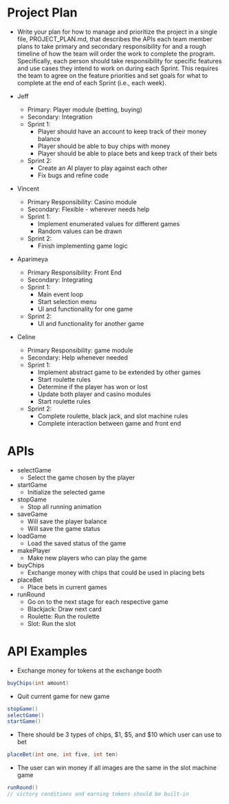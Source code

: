 # Project Plan
- Write your plan for how to manage and prioritize the project in a single file, PROJECT_PLAN.md, that describes the APIs each team member plans to take primary and secondary responsibility for and a rough timeline of how the team will order the work to complete the program. Specifically, each person should take responsibility for specific features and use cases they intend to work on during each Sprint. This requires the team to agree on the feature priorities and set goals for what to complete at the end of each Sprint (i.e., each week).
- Jeff
    - Primary: Player module (betting, buying)
    - Secondary: Integration 
    - Sprint 1: 
        - Player should have an account to keep track of their money balance
        - Player should be able to buy chips with money
        - Player should be able to place bets and keep track of their bets
    - Sprint 2: 
        - Create an AI player to play against each other 
        - Fix bugs and refine code

- Vincent
    - Primary Responsibility: Casino module
    - Secondary: Flexible - wherever needs help
    - Sprint 1: 
        - Implement enumerated values for different games
        - Random values can be drawn
    - Sprint 2: 
        - Finish implementing game logic
- Aparimeya
    - Primary Responsibility: Front End
    - Secondary: Integrating 
    - Sprint 1: 
        - Main event loop
        - Start selection menu
        - UI and functionality for one game
    - Sprint 2: 
        - UI and functionality for another game
        
- Celine
    - Primary Responsibility: game module
    - Secondary: Help whenever needed
    - Sprint 1: 
       - Implement abstract game to be extended by other games
       - Start roulette rules
       - Determine if the player has won or lost
       - Update both player and casino modules
       - Start roulette rules
    - Sprint 2:
       - Complete roulette, black jack, and slot machine rules
       - Complete interaction between game and front end


# APIs
- selectGame
    - Select the game chosen by the player 
- startGame
    - Initialize the selected game
- stopGame
    - Stop all running animation
- saveGame
    - Will save the player balance
    - Will save the game status
- loadGame
    - Load the saved status of the game 
- makePlayer
    - Make new players who can play the game 
- buyChips
    - Exchange money with chips that could be used in placing bets
- placeBet
    - Place bets in current games 
- runRound
    - Go on to the next stage for each respective game
    - Blackjack: Draw next card
    - Roulette: Run the roulette
    - Slot: Run the slot 
    
# API Examples

- Exchange money for tokens at the exchange booth
```java
buyChips(int amount)
```

- Quit current game for new game
```java
stopGame()
selectGame()
startGame()
```

- There should be 3 types of chips, $1, $5, and $10 which user can use to bet
```java
placeBet(int one, int five, int ten)
```

- The user can win money if all images are the same in the slot machine game
```java
runRound()
// victory conditions and earning tokens should be built-in
```
